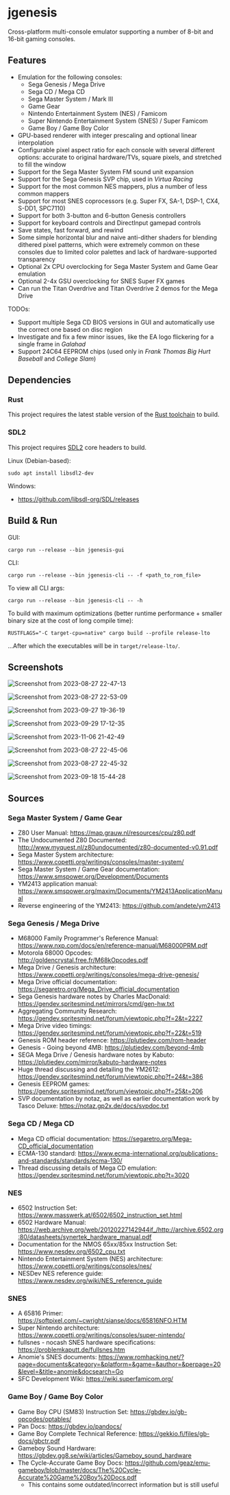 # jgenesis

Cross-platform multi-console emulator supporting a number of 8-bit and 16-bit gaming consoles.

## Features

* Emulation for the following consoles:
  * Sega Genesis / Mega Drive
  * Sega CD / Mega CD
  * Sega Master System / Mark III
  * Game Gear
  * Nintendo Entertainment System (NES) / Famicom
  * Super Nintendo Entertainment System (SNES) / Super Famicom
  * Game Boy / Game Boy Color
* GPU-based renderer with integer prescaling and optional linear interpolation
* Configurable pixel aspect ratio for each console with several different options: accurate to original hardware/TVs, square pixels, and stretched to fill the window
* Support for the Sega Master System FM sound unit expansion
* Support for the Sega Genesis SVP chip, used in _Virtua Racing_
* Support for the most common NES mappers, plus a number of less common mappers
* Support for most SNES coprocessors (e.g. Super FX, SA-1, DSP-1, CX4, S-DD1, SPC7110)
* Support for both 3-button and 6-button Genesis controllers
* Support for keyboard controls and DirectInput gamepad controls
* Save states, fast forward, and rewind
* Some simple horizontal blur and naive anti-dither shaders for blending dithered pixel patterns, which were extremely common on these consoles due to limited color palettes and lack of hardware-supported transparency
* Optional 2x CPU overclocking for Sega Master System and Game Gear emulation
* Optional 2-4x GSU overclocking for SNES Super FX games
* Can run the Titan Overdrive and Titan Overdrive 2 demos for the Mega Drive

TODOs:
* Support multiple Sega CD BIOS versions in GUI and automatically use the correct one based on disc region
* Investigate and fix a few minor issues, like the EA logo flickering for a single frame in _Galahad_
* Support 24C64 EEPROM chips (used only in _Frank Thomas Big Hurt Baseball_ and _College Slam_)

## Dependencies

### Rust

This project requires the latest stable version of the [Rust toolchain](https://doc.rust-lang.org/book/ch01-01-installation.html) to build.

### SDL2

This project requires [SDL2](https://www.libsdl.org/) core headers to build.

Linux (Debian-based):
```
sudo apt install libsdl2-dev
```

Windows:
* https://github.com/libsdl-org/SDL/releases

## Build & Run

GUI:
```
cargo run --release --bin jgenesis-gui
```

CLI:
```
cargo run --release --bin jgenesis-cli -- -f <path_to_rom_file>
```

To view all CLI args:
```
cargo run --release --bin jgenesis-cli -- -h
```

To build with maximum optimizations (better runtime performance + smaller binary size at the cost of long compile time):
```
RUSTFLAGS="-C target-cpu=native" cargo build --profile release-lto
```
...After which the executables will be in `target/release-lto/`.

## Screenshots

![Screenshot from 2023-08-27 22-47-13](https://github.com/jsgroth/jgenesis/assets/1137683/d2ec2bc6-de7d-4ff1-98c5-10a0c4db7391)

![Screenshot from 2023-08-27 22-53-09](https://github.com/jsgroth/jgenesis/assets/1137683/05a7c309-0706-4627-9b45-313f259cc494)

![Screenshot from 2023-09-27 19-36-19](https://github.com/jsgroth/jgenesis/assets/1137683/2684be78-c2db-4af3-81dc-4325eb25f440)

![Screenshot from 2023-09-29 17-12-35](https://github.com/jsgroth/jgenesis/assets/1137683/69ab2eb5-1a5f-42e3-abac-c660b5c359e7)

![Screenshot from 2023-11-06 21-42-49](https://github.com/jsgroth/jgenesis/assets/1137683/437bd22f-f1ec-43a2-9340-62c042d489de)

![Screenshot from 2023-08-27 22-45-06](https://github.com/jsgroth/jgenesis/assets/1137683/7d1567ce-39ba-4645-9aff-3c6d6e0afb80)

![Screenshot from 2023-08-27 22-45-32](https://github.com/jsgroth/jgenesis/assets/1137683/90d96e18-57a8-4327-8d9d-385f55a718b3)

![Screenshot from 2023-09-18 15-44-28](https://github.com/jsgroth/jgenesis/assets/1137683/d70b708c-c1dc-4a9e-adda-11d2b1b8fa00)

## Sources

### Sega Master System / Game Gear
* Z80 User Manual: https://map.grauw.nl/resources/cpu/z80.pdf
* The Undocumented Z80 Documented: http://www.myquest.nl/z80undocumented/z80-documented-v0.91.pdf
* Sega Master System architecture: https://www.copetti.org/writings/consoles/master-system/
* Sega Master System / Game Gear documentation: https://www.smspower.org/Development/Documents
* YM2413 application manual: https://www.smspower.org/maxim/Documents/YM2413ApplicationManual
* Reverse engineering of the YM2413: https://github.com/andete/ym2413

### Sega Genesis / Mega Drive
* M68000 Family Programmer's Reference Manual: https://www.nxp.com/docs/en/reference-manual/M68000PRM.pdf
* Motorola 68000 Opcodes: http://goldencrystal.free.fr/M68kOpcodes.pdf
* Mega Drive / Genesis architecture: https://www.copetti.org/writings/consoles/mega-drive-genesis/
* Mega Drive official documentation: https://segaretro.org/Mega_Drive_official_documentation
* Sega Genesis hardware notes by Charles MacDonald: https://gendev.spritesmind.net/mirrors/cmd/gen-hw.txt
* Aggregating Community Research: https://gendev.spritesmind.net/forum/viewtopic.php?f=2&t=2227
* Mega Drive video timings: https://gendev.spritesmind.net/forum/viewtopic.php?f=22&t=519
* Genesis ROM header reference: https://plutiedev.com/rom-header
* Genesis - Going beyond 4MB: https://plutiedev.com/beyond-4mb
* SEGA Mega Drive / Genesis hardware notes by Kabuto: https://plutiedev.com/mirror/kabuto-hardware-notes
* Huge thread discussing and detailing the YM2612: https://gendev.spritesmind.net/forum/viewtopic.php?f=24&t=386
* Genesis EEPROM games: https://gendev.spritesmind.net/forum/viewtopic.php?f=25&t=206
* SVP documentation by notaz, as well as earlier documentation work by Tasco Deluxe: https://notaz.gp2x.de/docs/svpdoc.txt

### Sega CD / Mega CD
* Mega CD official documentation: https://segaretro.org/Mega-CD_official_documentation
* ECMA-130 standard: https://www.ecma-international.org/publications-and-standards/standards/ecma-130/
* Thread discussing details of Mega CD emulation: https://gendev.spritesmind.net/forum/viewtopic.php?t=3020

### NES
* 6502 Instruction Set: https://www.masswerk.at/6502/6502_instruction_set.html
* 6502 Hardware Manual: https://web.archive.org/web/20120227142944if_/http://archive.6502.org:80/datasheets/synertek_hardware_manual.pdf
* Documentation for the NMOS 65xx/85xx Instruction Set: https://www.nesdev.org/6502_cpu.txt
* Nintendo Entertainment System (NES) architecture: https://www.copetti.org/writings/consoles/nes/
* NESDev NES reference guide: https://www.nesdev.org/wiki/NES_reference_guide

### SNES
* A 65816 Primer: https://softpixel.com/~cwright/sianse/docs/65816NFO.HTM
* Super Nintendo architecture: https://www.copetti.org/writings/consoles/super-nintendo/
* fullsnes - nocash SNES hardware specifications: https://problemkaputt.de/fullsnes.htm
* Anomie's SNES documents: https://www.romhacking.net/?page=documents&category=&platform=&game=&author=&perpage=20&level=&title=anomie&docsearch=Go
* SFC Development Wiki: https://wiki.superfamicom.org/

### Game Boy / Game Boy Color
* Game Boy CPU (SM83) Instruction Set: https://gbdev.io/gb-opcodes/optables/
* Pan Docs: https://gbdev.io/pandocs/
* Game Boy Complete Technical Reference: https://gekkio.fi/files/gb-docs/gbctr.pdf
* Gameboy Sound Hardware: https://gbdev.gg8.se/wiki/articles/Gameboy_sound_hardware
* The Cycle-Accurate Game Boy Docs: https://github.com/geaz/emu-gameboy/blob/master/docs/The%20Cycle-Accurate%20Game%20Boy%20Docs.pdf
  * This contains some outdated/incorrect information but is still useful
